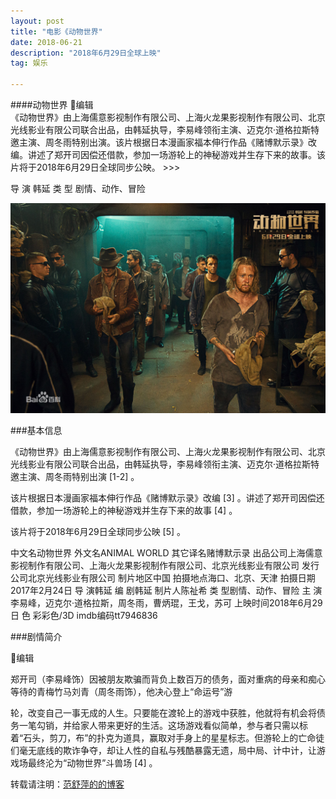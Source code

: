 ```yaml
---
layout: post
title: "电影《动物世界"
date: 2018-06-21
description: "2018年6月29日全球上映"
tag: 娱乐 

---    
```



####动物世界 编辑  
《动物世界》由上海儒意影视制作有限公司、上海火龙果影视制作有限公司、北京光线影业有限公司联合出品，由韩延执导，李易峰领衔主演、迈克尔·道格拉斯特邀主演、周冬雨特别出演。该片根据日本漫画家福本伸行作品《赌博默示录》改编。讲述了郑开司因偿还借款，参加一场游轮上的神秘游戏并生存下来的故事。该片将于2018年6月29日全球同步公映。 >>> 


导    演 韩延 
类    型 剧情、动作、冒险 

![image](https://github.com/Fanshuping/Fanshuping.github.io/blob/master/8.jpg?raw=true)

###基本信息 


《动物世界》由上海儒意影视制作有限公司、上海火龙果影视制作有限公司、北京光线影业有限公司联合出品，由韩延执导，李易峰领衔主演、迈克尔·道格拉斯特邀主演、周冬雨特别出演 [1-2]  。

该片根据日本漫画家福本伸行作品《赌博默示录》改编 [3]  。讲述了郑开司因偿还借款，参加一场游轮上的神秘游戏并生存下来的故事 [4]  。

该片将于2018年6月29日全球同步公映 [5]  。

中文名动物世界 外文名ANIMAL WORLD 其它译名赌博默示录 出品公司上海儒意影视制作有限公司、上海火龙果影视制作有限公司、北京光线影业有限公司 发行公司北京光线影业有限公司 制片地区中国 拍摄地点海口、北京、天津 拍摄日期2017年2月24日  导    演韩延 编    剧韩延 制片人陈祉希 类    型剧情、动作、冒险 主    演李易峰，迈克尔·道格拉斯，周冬雨，曹炳琨，王戈，苏可 上映时间2018年6月29日 色    彩彩色/3D imdb编码tt7946836 


###剧情简介

编辑

郑开司（李易峰饰）因被朋友欺骗而背负上数百万的债务，面对重病的母亲和痴心等待的青梅竹马刘青（周冬雨饰），他决心登上“命运号”游 

 轮，改变自己一事无成的人生。只要能在渡轮上的游戏中获胜，他就将有机会将债务一笔勾销，并给家人带来更好的生活。这场游戏看似简单，参与者只需以标着“石头，剪刀，布”的扑克为道具，赢取对手身上的星星标志。但游轮上的亡命徒们毫无底线的欺诈争夺，却让人性的自私与残酷暴露无遗，局中局、计中计，让游戏场最终沦为“动物世界”斗兽场 [4]  。

转载请注明：[范舒萍的的博客](https://fanshuping.github.io)
